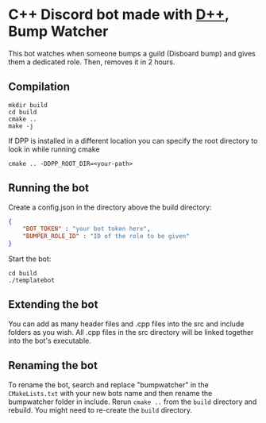 # C++ Discord bot made with [D++](https://dpp.dev), Bump Watcher 

This bot watches when someone bumps a guild (Disboard bump) and gives them a dedicated role. Then, removes it in 2 hours.

## Compilation

    mkdir build
    cd build
    cmake ..
    make -j

If DPP is installed in a different location you can specify the root directory to look in while running cmake 

    cmake .. -DDPP_ROOT_DIR=<your-path>

## Running the bot

Create a config.json in the directory above the build directory:

```json
{
    "BOT_TOKEN" : "your bot token here",
    "BUMPER_ROLE_ID" : "ID of the role to be given" 
}
```

Start the bot:

    cd build
    ./templatebot

## Extending the bot

You can add as many header files and .cpp files into the src and include folders as you wish. All .cpp files in the src directory will be linked together into the bot's executable.

## Renaming the bot

To rename the bot, search and replace "bumpwatcher" in the `CMakeLists.txt` with your new bots name and then rename the bumpwatcher folder in include. Rerun `cmake ..` from the `build` directory and rebuild. You might need to re-create the `build` directory.
